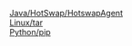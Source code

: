
[Java/HotSwap/HotswapAgent](../Java/HotSwap/HotswapAgent.md)  
[Linux/tar](../Linux/tar.md)  
[Python/pip](../Python/pip.md)  